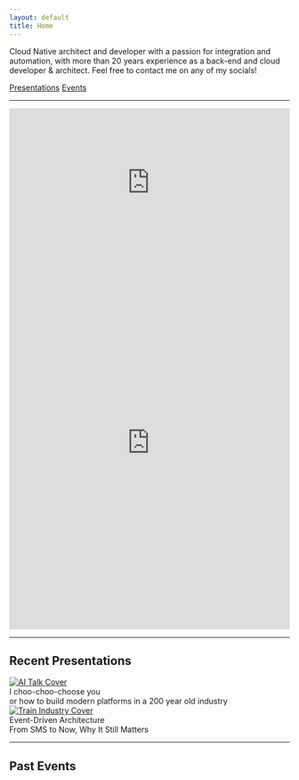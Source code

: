 ```yaml
---
layout: default
title: Home
---
```

Cloud Native architect and developer with a passion for integration and automation, with more than 20 years experience as a back-end and cloud developer & architect. Feel free to contact me on any of my socials!
<link rel="stylesheet" href="/assets/css/index.css">
<div class="jump-links">
  <a href="#recent-presentations" class="jump-btn">Presentations</a>
  <a href="#events" class="jump-btn">Events</a>
</div>
<hr>
<div class="embeds-row">
  <iframe src="https://www.linkedin.com/embed/feed/update/urn:li:share:7331581446169497600?collapsed=1" height="265" width="504" frameborder="0" allowfullscreen="" title="Embedded post"></iframe>
  <iframe src="https://www.linkedin.com/embed/feed/update/urn:li:share:7339191739951263744?collapsed=1" height="670" width="504" frameborder="0" allowfullscreen="" title="Embedded post"></iframe>
</div>
<hr>
<h2 id="recent-presentations">Recent Presentations</h2>
<div class="gallery">
  <div class="gallery-item">
    <a href="https://slides.manfred.no/choo-choo" target="_blank" rel="noopener">
      <img src="{{ '/images/choo-choo-cover.png' | relative_url }}" alt="AI Talk Cover">
    </a>
    <div class="gallery-title">I choo-choo-choose you</div>
    <div class="gallery-subtitle">or how to build modern platforms in a 200 year old industry</div>
  </div>
  <div class="gallery-item">
    <a href="https://slides.manfred.no/eda-sms-to-now" target="_blank" rel="noopener">
      <img src="{{ '/images/eda-cover.png' | relative_url }}" alt="Train Industry Cover">
    </a>
    <div class="gallery-title">Event-Driven Architecture</div>
    <div class="gallery-subtitle">From SMS to Now, Why It Still Matters</div>
  </div>
  <!-- Add more presentations as needed -->
</div>
<hr>
<span id="events"></span>
<div id="upcoming-section" style="display:none">
  <h2>Upcoming Events</h2>
  <ul id="upcoming-events"></ul>
</div>

<h2>Past Events</h2>
<ul id="past-events"></ul>

<script src="/assets/js/formatDate.js"></script>
<script src="/assets/js/eventsLoader.js"></script>
<script>
const apiUrl = "https://sessionize.com/api/speaker/json/42z601511p";
window.loadEvents && window.loadEvents(apiUrl);
</script>
